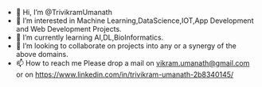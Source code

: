 - 👋 Hi, I’m @TrivikramUmanath
- 👀 I’m interested in Machine Learning,DataScience,IOT,App Development and Web Development Projects.
- 🌱 I’m currently learning AI,DL,BioInformatics.
- 💞️ I’m looking to collaborate on projects into any or a synergy of the above domains.
- 📫 How to reach me Please drop a mail on vikram.umanath@gmail.com or on https://www.linkedin.com/in/trivikram-umanath-2b8340145/

<!---
TrivikramUmanath/TrivikramUmanath is a ✨ special ✨ repository because its `README.md` (this file) appears on your GitHub profile.
You can click the Preview link to take a look at your changes.
--->
